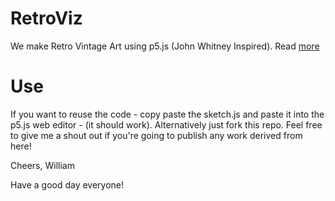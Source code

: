 # RetroViz
We make Retro Vintage Art using p5.js (John Whitney Inspired). Read [more](https://www.iamwilliamj.com/projects/2020-11-07-p5jsRetroViz.html)

# Use
If you want to reuse the code - copy paste the sketch.js and paste it into the p5.js web editor - (it should work).
Alternatively just fork this repo.
Feel free to give me a shout out if you're going to publish any work derived from here!

Cheers,
William

Have a good day everyone!